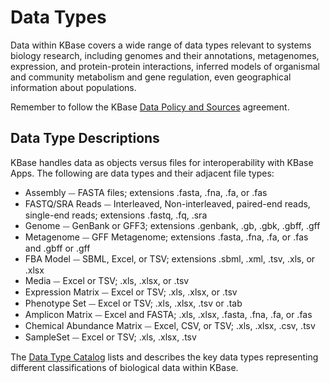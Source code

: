 # Data Types

Data within KBase covers a wide range of data types relevant to systems biology research, including genomes and their annotations, metagenomes, expression, and protein-protein interactions, inferred models of organismal and community metabolism and gene regulation, even geographical information about populations.

Remember to follow the KBase [Data Policy and Sources](https://www.kbase.us/data-policy-and-sources/) agreement.&#x20;

## Data Type Descriptions

KBase handles data as objects versus files for interoperability with KBase Apps. The following are data types and their adjacent file types:&#x20;

* Assembly ⏤ FASTA files; extensions .fasta, .fna, .fa, or .fas
* FASTQ/SRA Reads ⏤ Interleaved, Non-interleaved, paired-end reads, single-end reads; extensions .fastq, .fq, .sra
* Genome ⏤ GenBank or GFF3; extensions .genbank, .gb, .gbk, .gbff, .gff&#x20;
* Metagenome ⏤ GFF Metagenome; extensions .fasta, .fna, .fa, or .fas and .gbff or .gff
* FBA Model ⏤ SBML, Excel, or TSV; extensions .sbml, .xml, .tsv, .xls, or .xlsx
* Media ⏤ Excel or TSV; .xls, .xlsx, or .tsv
* Expression Matrix ⏤ Excel or TSV; .xls, .xlsx, or .tsv
* Phenotype Set ⏤  Excel or TSV; .xls, .xlsx, .tsv or .tab
* Amplicon Matrix ⏤ Excel and FASTA; .xls, .xlsx, .fasta, .fna, .fa, or .fas
* Chemical Abundance Matrix ⏤ Excel, CSV, or TSV; .xls, .xlsx, .csv, .tsv
* SampleSet ⏤ Excel or TSV; .xls, .xlsx, .tsv

The [Data Type Catalog](https://narrative.kbase.us/#catalog/datatypes) lists and describes the key data types representing different classifications of biological data within KBase.



